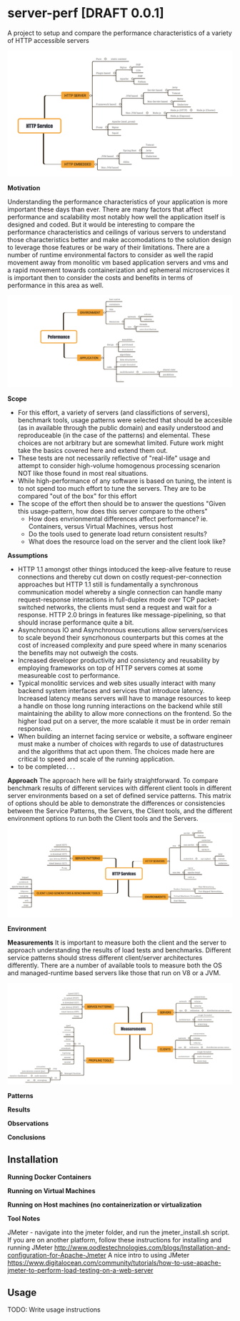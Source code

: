 # server-perf [DRAFT 0.0.1]

A project to setup and compare the performance characteristics of a variety of HTTP accessible servers

![scope](https://raw.githubusercontent.com/petergdoyle/server-perf/master/img/server-perf-service-map.png)

**Motivation**

Understanding the performance characteristics of your application is more important these days than ever. There are many factors that affect performance and scalability most notably how well the application itself is designed and coded. But it would be interesting to compare the performance characteristics and ceilings of various servers to understand those characteristics better and make accomodations to the solution design to leverage those features or be wary of their limitations. There are a number of runtime environmental factors to consider as well the rapid movement away from monolitic vm based application servers and vms and a rapid movement towards containerization and ephemeral microservices it is important then to consider the costs and benefits in terms of performance in this area as well. 

![scope](https://raw.githubusercontent.com/petergdoyle/server-perf/master/img/server-perf-performance.png)

**Scope**

- For this effort, a variety of servers (and classifictions of servers), benchmark tools, usage patterns were selected that should be accesible (as in available through the public domain) and easily understood and reproduceable (in the case of the patterns) and elemental. These choices are not arbitrary but are somewhat limited. Future work might take the basics covered here and extend them out. 
- These tests are not necessarily reflective of "real-life" usage and attempt to consider high-volume homogenous processing scenarion NOT like those found in most real situations.
- While high-performance of any software is based on tuning, the intent is to not spend too much effort to tune the servers. They are to be compared "out of the box" for this effort 
- The scope of the effort then should be to answer the questions "Given this usage-pattern, how does this server compare to the others"
	- How does envrionmental differences affect performance? ie. Containers, versus Virtual Machines, versus host 
	- Do the tools used to generate load return consistent results?
	- What does the resource load on the server and the client look like?
 


**Assumptions**

- HTTP 1.1 amongst other things intoduced the keep-alive feature to reuse connections and thereby cut down on costly request-per-connection approaches but HTTP 1.1 still is fundamentally a synchronous communication model whereby a single connection can handle many request-response interactions in full-duplex mode over TCP packet-switched networks, the clients must send a request and wait for a response. HTTP 2.0 brings in features like message-pipelining, so that should incrase performance quite a bit.
- Asynchronous IO and Asynchronous executions allow servers/services to scale beyond their syncrhonous counterparts but this comes at the cost of increased complexity and pure speed where in many scenarios the benefits may not outweigh the costs. 
- Increased developer productivity and consistency and reusability by employing frameworks on top of HTTP servers comes at some measureable cost to performance. 
- Typical monolitic services and web sites usually interact with many backend system interfaces and services that introduce latency. Increased latency means servers will have to manage resources to keep a handle on those long running interactions on the backend while still maintaining the ability to allow more connections on the frontend. So the higher load put on a server, the more scalable it must be in order remain responsive. 
- When building an internet facing service or website, a software engineer must make a number of choices with regards to use of datastructures and the algorithms that act upon them. The choices made here are critical to speed and scale of the running application.
- to be completed`...`

**Approach**
The approach here will be fairly straightforward. To compare benchmark results of different services with different client tools in different server environments based on a set of defined service patterns. This matrix of options should be able to demonstrate the differences or consistencies between the Service Patterns, the Servers, the Client tools, and the different environment options to run both the Client tools and the Servers.
![protocol](https://raw.githubusercontent.com/petergdoyle/server-perf/master/img/server-perf-protocol.png)

**Environment**  

**Measurements**
It is important to measure both the client and the server to approach understanding the results of load tests and benchmarks. Different service patterns should stress different client/server architectures differently. There are a number of available tools to measure both the OS and managed-runtime based servers like those that run on V8 or a JVM.

![protocol](https://raw.githubusercontent.com/petergdoyle/server-perf/master/img/server-perf-measurements.png)

**Patterns**

**Results**

**Observations**

**Conclusions**


## Installation

**Running Docker Containers**

**Running on Virtual Machines**

**Running on Host machines (no containerization or virtualization**






**Tool Notes**

JMeter - navigate into the jmeter folder, and run the jmeter_install.sh script. If you are on another platform, follow these instructions for installing and running JMeter http://www.oodlestechnologies.com/blogs/Installation-and-configuration-for-Apache-Jmeter
A nice intro to using JMeter https://www.digitalocean.com/community/tutorials/how-to-use-apache-jmeter-to-perform-load-testing-on-a-web-server

## Usage

TODO: Write usage instructions
